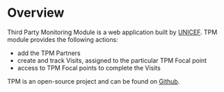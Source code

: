 # Overview

Third Party Monitoring Module is a web application built by [UNICEF](https://www.unicef.org/). TPM module provides the following actions:

* add the TPM Partners
* create and track Visits, assigned to the particular TPM Focal point
* access to TPM Focal points to complete the Visits

TPM  is an open-source project and can be found on [Github](https://github.com/unicef/etools-tpm).

